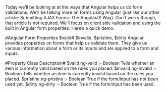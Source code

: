 Today we’ll be looking at at the ways that Angular helps us do form validations. We’ll be talking more on forms using Angular (just like our other article: Submitting AJAX Forms: The AngularJS Way). Don’t worry though, that article is not required.
We’ll focus on client side validation and using the built in Angular form properties. Here’s a quick demo.

#Angular Form Properties $valid#
 $invalid, $pristine, $dirty
Angular provides properties on forms that help us validate them. They give us various information about a form or its inputs and are applied to a form and inputs.

#Property	Class	Description#
$valid	ng-valid :- 	Boolean Tells whether an item is currently valid based on the rules you placed.
$invalid	ng-invalid :- 	Boolean Tells whether an item is currently invalid based on the rules you placed.
$pristine	ng-pristine	:- Boolean True if the form/input has not been used yet.
$dirty	ng-dirty :- 	Boolean True if the form/input has been used.